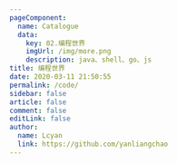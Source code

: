 ```yaml
---
pageComponent: 
  name: Catalogue
  data: 
    key: 02.编程世界
    imgUrl: /img/more.png
    description: java、shell、go、js
title: 编程世界
date: 2020-03-11 21:50:55
permalink: /code/
sidebar: false
article: false
comment: false
editLink: false
author: 
  name: Lcyan
  link: https://github.com/yanliangchao
---
```


